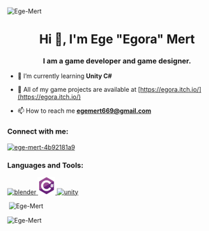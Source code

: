 <div style="text-align: center;">
  <img src="https://www.rivellomultimediaconsulting.com/wp-content/uploads/2013/07/unity_intro_banner_v1.png" alt="game developer" style="max-width: 100%; height: auto; clip-path: inset(150px 0);">
</div>


<p align="left"> <img src="https://komarev.com/ghpvc/?username=Ege-Mert&label=Profile%20views&color=0e75b6&style=flat" alt="Ege-Mert" /> </p>

<h1 align="center">Hi 👋, I'm Ege "Egora" Mert</h1>
<h3 align="center">I am a game developer and game designer.</h3>





- 🌱 I’m currently learning **Unity C#**

- 👾 All of my game projects are available at [https://egora.itch.io/](https://egora.itch.io/)

- 📫 How to reach me **egemert669@gmail.com**

<h3 align="left">Connect with me:</h3>
<p align="left">
<a href="https://www.linkedin.com/in/ege-mert-4b92181a9/" target="blank"><img align="center" src="https://raw.githubusercontent.com/rahuldkjain/github-profile-readme-generator/master/src/images/icons/Social/linked-in-alt.svg" alt="ege-mert-4b92181a9" height="30" width="40" /></a>
</p>
<h3 align="left">Languages and Tools:</h3>

<p align="left"> <a href="https://www.blender.org/" target="_blank" rel="noreferrer"> <img src="https://download.blender.org/branding/community/blender_community_badge_white.svg" alt="blender" width="40" height="40"/> </a> <a href="https://www.w3schools.com/cs/" target="_blank" rel="noreferrer"> <img src="https://raw.githubusercontent.com/devicons/devicon/master/icons/csharp/csharp-original.svg" alt="csharp" width="40" height="40"/> </a> <a href="https://unity.com/" target="_blank" rel="noreferrer"> <img src="https://www.vectorlogo.zone/logos/unity3d/unity3d-icon.svg" alt="unity" width="40" height="40"/> </a> </p>


<p>&nbsp;<img align="center" src="https://github-readme-stats.vercel.app/api?username=Ege-Mert&show_icons=true&locale=en" alt="Ege-Mert" /></p>

<p><img align="center" src="https://github-readme-streak-stats.herokuapp.com/?user=Ege-Mert&" alt="Ege-Mert" /></p>
